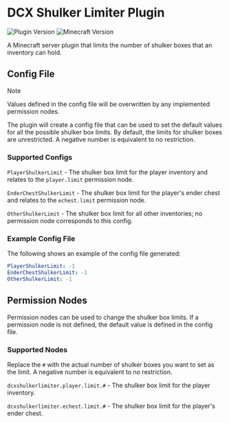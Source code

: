# DCX Shulker Limiter Plugin
![Plugin Version](https://img.shields.io/badge/plugin_version-1.1.0-blue)
![Minecraft Version](https://img.shields.io/badge/mc_version-1.18.2-blue)

A Minecraft server plugin that limits the number of shulker boxes that an inventory can hold.

## Config File
> [!NOTE]
> Values defined in the config file will be overwritten by any implemented permission nodes.

The plugin will create a config file that can be used to set the default values for all the possible shulker box limits.
By default, the limits for shulker boxes are unrestricted. A negative number is equivalent to no restriction.

### Supported Configs

`PlayerShulkerLimit` - The shulker box limit for the player inventory and relates to the `player.limit` permission
node.

`EnderChestShulkerLimit` - The shulker box limit for the player's ender chest and relates to the `echest.limit`
permission node.

`OtherShulkerLimit` - The shulker box limit for all other inventories; no permission node corresponds
to this config.

### Example Config File
The following shows an example of the config file generated:
```yaml
PlayerShulkerLimit: -1
EnderChestShulkerLimit: -1
OtherShulkerLimit: -1
```

## Permission Nodes
Permission nodes can be used to change the shulker box limits. If a permission node is not defined, the default value is
defined in the config file.

### Supported Nodes
Replace the `#` with the actual number of shulker boxes you want to set as the limit. A negative
number is equivalent to no restriction.

`dcxshulkerlimiter.player.limit.#` - The shulker box limit for the player inventory.

`dcxshulkerlimiter.echest.limit.#` - The shulker box limit for the player's ender chest.
